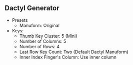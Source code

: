 ## Dactyl Generator

- Presets
    - Manuform: Original
- Keys:
    - Thumb Key Cluster: 5 (Mini)
    - Number of Columns: 5
    - Number of Rows: 4
    - Last Row Key Count: Two (Default Dactyl Manuform)
    - Inner Index Finger's Column: Use inner column
